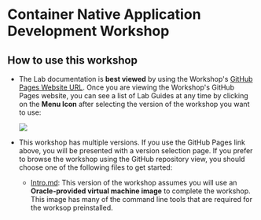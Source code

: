 # Container Native Application Development Workshop

## How to use this workshop

- The Lab documentation is **best viewed** by using the Workshop's [GitHub Pages Website URL](https://oracle.github.io/learning-library/workshops/container-native-development/). Once you are viewing the Workshop's GitHub Pages website, you can see a list of Lab Guides at any time by clicking on the **Menu Icon** after selecting the version of the workshop you want to use:

    ![](images/WorkshopMenu.png)

- This workshop has multiple versions. If you use the GitHub Pages link above, you will be presented with a version selection page. If you prefer to browse the workshop using the GitHub repository view, you should choose one of the following files to get started:

  - [Intro.md](Intro.md): This version of the workshop assumes you will use an **Oracle-provided virtual machine image** to complete the workshop. This image has many of the command line tools that are required for the worksop preinstalled.

